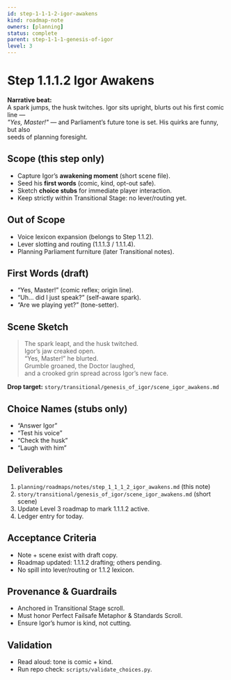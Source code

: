 ```yaml
---
id: step-1-1-1-2-igor-awakens
kind: roadmap-note
owners: [planning]
status: complete
parent: step-1-1-1-genesis-of-igor
level: 3
---
```


# Step 1.1.1.2 Igor Awakens

**Narrative beat:**  
A spark jumps, the husk twitches. Igor sits upright, blurts out his first comic line —  
*"Yes, Master!"* — and Parliament’s future tone is set. His quirks are funny, but also  
seeds of planning foresight.

## Scope (this step only)
- Capture Igor’s **awakening moment** (short scene file).
- Seed his **first words** (comic, kind, opt-out safe).
- Sketch **choice stubs** for immediate player interaction.
- Keep strictly within Transitional Stage: no lever/routing yet.

## Out of Scope
- Voice lexicon expansion (belongs to Step 1.1.2).
- Lever slotting and routing (1.1.1.3 / 1.1.1.4).
- Planning Parliament furniture (later Transitional notes).

## First Words (draft)
- “Yes, Master!” (comic reflex; origin line).
- “Uh… did I just speak?” (self-aware spark).
- “Are we playing yet?” (tone-setter).

## Scene Sketch
> The spark leapt, and the husk twitched.  
> Igor’s jaw creaked open.  
> “Yes, Master!” he blurted.  
> Grumble groaned, the Doctor laughed,  
> and a crooked grin spread across Igor’s new face.

**Drop target:** `story/transitional/genesis_of_igor/scene_igor_awakens.md`

## Choice Names (stubs only)
- “Answer Igor”  
- “Test his voice”  
- “Check the husk”  
- “Laugh with him”

## Deliverables
1) `planning/roadmaps/notes/step_1_1_1_2_igor_awakens.md` (this note)  
2) `story/transitional/genesis_of_igor/scene_igor_awakens.md` (short scene)  
3) Update Level 3 roadmap to mark 1.1.1.2 active.  
4) Ledger entry for today.

## Acceptance Criteria
- Note + scene exist with draft copy.
- Roadmap updated: 1.1.1.2 drafting; others pending.
- No spill into lever/routing or 1.1.2 lexicon.

## Provenance & Guardrails
- Anchored in Transitional Stage scroll.
- Must honor Perfect Failsafe Metaphor & Standards Scroll.
- Ensure Igor’s humor is kind, not cutting.

## Validation
- Read aloud: tone is comic + kind.
- Run repo check: `scripts/validate_choices.py`.
